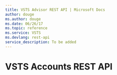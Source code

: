 ```yaml
---
title: VSTS Advisor REST API | Microsoft Docs
author: douge
ms.author: douge
ms.date: 06/26/17
ms.topic: reference
ms.service: VSTS
ms.devlang: rest-api
service_description: To be added
---
```


# VSTS Accounts REST API

